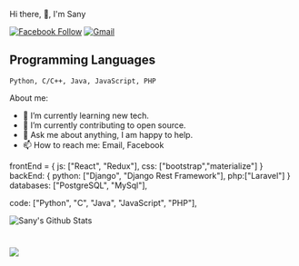Hi there, 👋, I'm Sany




[![Facebook Follow](https://img.shields.io/badge/%20-Connect-black?color=14171A&labelColor=1976d2&logo=facebook&logoColor=ffffff)](https://fb.me/h.sany07/)
[![Gmail](https://img.shields.io/badge/%20-Send%20Mail-black?color=14171A&labelColor=ef5350&logo=gmail&logoColor=ffffff)](mailto:sany.baust@gmail.com?subject=From%20GitHub&body=Hi,%20there.%20Found%20you%20from%20GitHub.)

## Programming Languages

```
Python, C/C++, Java, JavaScript, PHP
```

About me:

- 🌱 I’m currently learning new tech.
- 🔭 I’m currently contributing to open source.
- 💬 Ask me about anything, I am happy to help.
- 📫 How to reach me: Email, Facebook


frontEnd = {
            js: ["React", "Redux"],
            css: ["bootstrap","materialize"]
          }
backEnd: {
            python: ["Django", "Django Rest Framework"],
            php:["Laravel"]
        }
databases: ["PostgreSQL", "MySql"],

code: ["Python", "C", "Java", "JavaScript", "PHP"],


![Sany's Github Stats](https://github-readme-stats.vercel.app/api?username=sany07&show_icons=true&hide_border=true)




<h1 align="center"> <img align="left" src="https://komarev.com/ghpvc/?username=sany07" /></h1>

